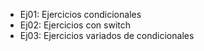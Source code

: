 * Ej01: Ejercicios condicionales
* Ej02: Ejercicios con switch
* Ej03: Ejercicios variados de condicionales

